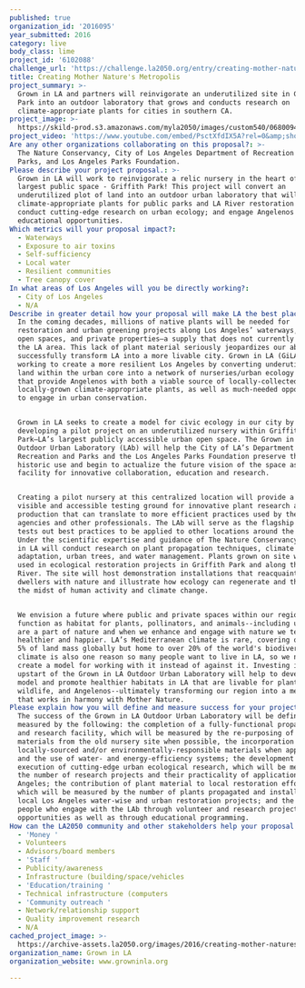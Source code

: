 ```yaml
---
published: true
organization_id: '2016095'
year_submitted: 2016
category: live
body_class: lime
project_id: '6102088'
challenge_url: 'https://challenge.la2050.org/entry/creating-mother-natures-metropolis'
title: Creating Mother Nature's Metropolis
project_summary: >-
  Grown in LA and partners will reinvigorate an underutilized site in Griffith
  Park into an outdoor laboratory that grows and conducts research on
  climate-appropriate plants for cities in southern CA.
project_image: >-
  https://skild-prod.s3.amazonaws.com/myla2050/images/custom540/0680094165741-team91.jpg
project_video: 'https://www.youtube.com/embed/PsctXfdIX5A?rel=0&amp;showinfo=0'
Are any other organizations collaborating on this proposal?: >-
  The Nature Conservancy, City of Los Angeles Department of Recreation and
  Parks, and Los Angeles Parks Foundation.
Please describe your project proposal.: >-
  Grown in LA will work to reinvigorate a relic nursery in the heart of LA’s
  largest public space - Griffith Park! This project will convert an
  underutilized plot of land into an outdoor urban laboratory that will grow
  climate-appropriate plants for public parks and LA River restoration projects;
  conduct cutting-edge research on urban ecology; and engage Angelenos through
  educational opportunities.
Which metrics will your proposal impact?​:
  - Waterways
  - Exposure to air toxins
  - Self-sufficiency
  - Local water
  - Resilient communities
  - Tree canopy cover
In what areas of Los Angeles will you be directly working?:
  - City of Los Angeles
  - N/A
Describe in greater detail how your proposal will make LA the best place.: >-
  In the coming decades, millions of native plants will be needed for
  restoration and urban greening projects along Los Angeles’ waterways, public
  open spaces, and private properties—a supply that does not currently exist in
  the LA area. This lack of plant material seriously jeopardizes our ability to
  successfully transform LA into a more livable city. Grown in LA (GiLA) is
  working to create a more resilient Los Angeles by converting underutilized
  land within the urban core into a network of nurseries/urban ecology centers
  that provide Angelenos with both a viable source of locally-collected and
  locally-grown climate-appropriate plants, as well as much-needed opportunities
  to engage in urban conservation.


  Grown in LA seeks to create a model for civic ecology in our city by
  developing a pilot project on an underutilized nursery within Griffith
  Park—LA’s largest publicly accessible urban open space. The Grown in LA
  Outdoor Urban Laboratory (LAb) will help the City of LA’s Department of
  Recreation and Parks and the Los Angeles Parks Foundation preserve the site’s
  historic use and begin to actualize the future vision of the space as a
  facility for innovative collaboration, education and research.


  Creating a pilot nursery at this centralized location will provide a highly
  visible and accessible testing ground for innovative plant research and
  production that can translate to more efficient practices used by the public,
  agencies and other professionals. The LAb will serve as the flagship site that
  tests out best practices to be applied to other locations around the region.
  Under the scientific expertise and guidance of The Nature Conservancy, Grown
  in LA will conduct research on plant propagation techniques, climate
  adaptation, urban trees, and water management. Plants grown on site will be
  used in ecological restoration projects in Griffith Park and along the LA
  River. The site will host demonstration installations that reacquaint urban
  dwellers with nature and illustrate how ecology can regenerate and thrive in
  the midst of human activity and climate change. 


  We envision a future where public and private spaces within our region
  function as habitat for plants, pollinators, and animals--including us! People
  are a part of nature and when we enhance and engage with nature we tend to be
  healthier and happier. LA’s Mediterranean climate is rare, covering only about
  5% of land mass globally but home to over 20% of the world's biodiversity. Our
  climate is also one reason so many people want to live in LA, so we need to
  create a model for working with it instead of against it. Investing in the
  upstart of the Grown in LA Outdoor Urban Laboratory will help to develop this
  model and promote healthier habitats in LA that are livable for plants,
  wildlife, and Angelenos--ultimately transforming our region into a metropolis
  that works in harmony with Mother Nature.
Please explain how you will define and measure success for your project.​: >-
  The success of the Grown in LA Outdoor Urban Laboratory will be defined and
  measured by the following: the completion of a fully-functional propagation
  and research facility, which will be measured by the re-purposing of existing
  materials from the old nursery site when possible, the incorporation of
  locally-sourced and/or environmentally-responsible materials when appropriate,
  and the use of water- and energy-efficiency systems; the development and
  execution of cutting-edge urban ecological research, which will be measured by
  the number of research projects and their practicality of application in Los
  Angeles; the contribution of plant material to local restoration efforts,
  which will be measured by the number of plants propagated and installed in
  local Los Angeles water-wise and urban restoration projects; and the number of
  people who engage with the LAb through volunteer and research project
  opportunities as well as through educational programming.
How can the LA2050 community and other stakeholders help your proposal succeed?:
  - 'Money '
  - Volunteers
  - Advisors/board members
  - 'Staff '
  - Publicity/awareness
  - Infrastructure (building/space/vehicles
  - 'Education/training '
  - Technical infrastructure (computers
  - 'Community outreach '
  - Network/relationship support
  - Quality improvement research
  - N/A
cached_project_image: >-
  https://archive-assets.la2050.org/images/2016/creating-mother-natures-metropolis/skild-prod.s3.amazonaws.com/myla2050/images/custom540/0680094165741-team91.jpg
organization_name: Grown in LA
organization_website: www.growninla.org

---
```

